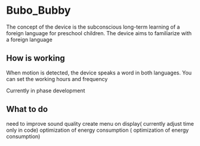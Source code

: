 # Bubo_Bubby
The concept of the device is the subconscious long-term learning of a foreign language for preschool children. The device aims to familiarize with a foreign language

## How is working
When motion is detected, the device speaks a word in both languages. You can set the working hours and frequency


Currently in phase development

## What to do
need to improve sound quality
create menu on display( currently adjust time only in code)
optimization of energy consumption ( optimization of energy consumption)

